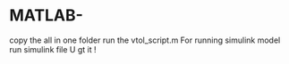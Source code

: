 # MATLAB-
copy the all in one folder 
run the vtol_script.m 
For running simulink model run simulink file 
U gt it !
